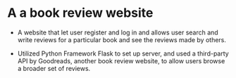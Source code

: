 # A  a book review website
- A website that let user register and log in and allows user search and write reviews for a particular book and see the reviews made by others.

- Utilized Python Framework Flask to set up server, and used a third-party API by Goodreads, another book review website, to allow users browse a broader set of reviews.
